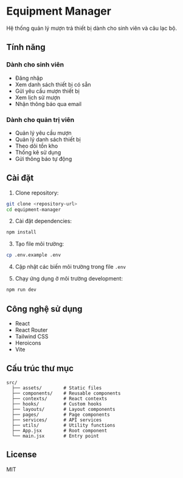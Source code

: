 # Equipment Manager

Hệ thống quản lý mượn trả thiết bị dành cho sinh viên và câu lạc bộ.

## Tính năng

### Dành cho sinh viên
- Đăng nhập
- Xem danh sách thiết bị có sẵn
- Gửi yêu cầu mượn thiết bị
- Xem lịch sử mượn
- Nhận thông báo qua email

### Dành cho quản trị viên
- Quản lý yêu cầu mượn
- Quản lý danh sách thiết bị
- Theo dõi tồn kho
- Thống kê sử dụng
- Gửi thông báo tự động

## Cài đặt

1. Clone repository:
```bash
git clone <repository-url>
cd equipment-manager
```

2. Cài đặt dependencies:
```bash
npm install
```

3. Tạo file môi trường:
```bash
cp .env.example .env
```

4. Cập nhật các biến môi trường trong file `.env`

5. Chạy ứng dụng ở môi trường development:
```bash
npm run dev
```

## Công nghệ sử dụng

- React
- React Router
- Tailwind CSS
- Heroicons
- Vite

## Cấu trúc thư mục

```
src/
  ├── assets/        # Static files
  ├── components/    # Reusable components
  ├── contexts/      # React contexts
  ├── hooks/         # Custom hooks
  ├── layouts/       # Layout components
  ├── pages/         # Page components
  ├── services/      # API services
  ├── utils/         # Utility functions
  ├── App.jsx        # Root component
  └── main.jsx       # Entry point
```

## License

MIT 